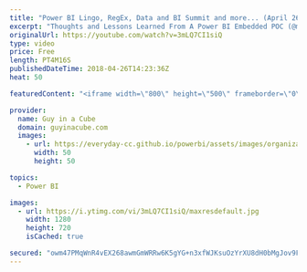 ```yaml
---
title: "Power BI Lingo, RegEx, Data and BI Summit and more... (April 26, 2018)"
excerpt: "Thoughts and Lessons Learned From A Power BI Embedded POC (@mmarie) https://datasavvy.me/2018/04/25/thoughts-and-lessons-learned-from-a-power-bi-embedded-poc/  Introducing Lingo (@powerbitips) https://powerbi.tips/2018/04/introducing-lingo/  Regex in Power BI and Power Query in Excel with Java Script"
originalUrl: https://youtube.com/watch?v=3mLQ7CI1siQ
type: video
price: Free
length: PT4M16S
publishedDateTime: 2018-04-26T14:23:36Z
heat: 50

featuredContent: "<iframe width=\"800\" height=\"500\" frameborder=\"0\" src=\"https://www.youtube.com/embed/3mLQ7CI1siQ\" allow=\"accelerometer; autoplay; encrypted-media; gyroscope; picture-in-picture\" allowfullscreen></iframe>"

provider:
  name: Guy in a Cube
  domain: guyinacube.com
  images:
    - url: https://everyday-cc.github.io/powerbi/assets/images/organizations/guyinacube.com-50x50.jpg
      width: 50
      height: 50

topics:
  - Power BI

images:
  - url: https://i.ytimg.com/vi/3mLQ7CI1siQ/maxresdefault.jpg
    width: 1280
    height: 720
    isCached: true

secured: "owm47PMqWnR4vEX268awmGmWRRw6K5gYG+n3xfWJKsuOzYrXU8dH0bMgJov9FgmZCvqlxscpS/Cqk7NkhxSkXAFe059Z12vurJdJVMwNpLt64LIU1symy2P+IjOJsVhqnG8CBE6e9f9I309c40ZYGUwyBlbkbFgU1Almg18gy+PuOJGvhkE4XS0wX3MAFJ0lXskyebjMD7E9YiOymZxUKOligNWliztKWxfVmw2VZnElr+uPw5Vxj0YZ/O49d4PtPGfpR8uuB/rchI6UMP2PKBzIktzwHa88L68VCRQdhhn3WJP1c9DeQ1TWyI8I4B7+lZv9UhsXbILf5nZ8VAorkSEc25/HKVJLzUcMa40aKbJhG6hGZHjsLG9mQ+BxBv8WiHNNCb3qmZ+3WYQM7KXsJEDtHrHgGmL1GcyfzsLQf9g=;Y1JA9FkQHDlWhnX8LQZflA=="
---
```


